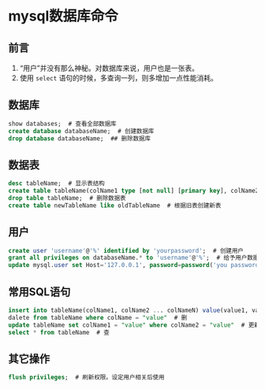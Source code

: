 # mysql数据库命令

## 前言

1. “用户”并没有那么神秘。对数据库来说，用户也是一张表。
2. 使用 `select` 语句的时候，多查询一列，则多增加一点性能消耗。

## 数据库

``` sql
show databases;  # 查看全部数据库
create database databaseName;  # 创建数据库
drop database databaseName;  ## 删除数据库
```

## 数据表

``` sql
desc tableName;  # 显示表结构
create table tableName(colName1 type [not null] [primary key], colName2 type [not null] [primary key]);  # 创建新数据表
drop table tableName;  # 删除数据表
create table newTableName like oldTableName  # 根据旧表创建新表
```

## 用户

``` sql
create user 'username'@'%' identified by 'yourpassword';  # 创建用户
grant all privileges on databaseName.* to 'username'@'%';  # 给予用户数据库的全部权限。"%" 代表该用户在任意IP地址登录均能看见这个表。完成后，记得刷新
update mysql.user set Host='127.0.0.1', password=password('you password') where User="you name";  # 修改密码
```

## 常用SQL语句

``` sql
insert into tableName(colName1, colName2 ... colNameN) value(value1, value2 ... valueN)  # 增
dalete from tableName where colName = "value"  # 删
update tableName set colName1 = "value" where colName2 = "value"  # 更新表数据
select * from tableName  # 查
```

## 其它操作

``` sql
flush privileges;  # 刷新权限。设定用户相关后使用
```